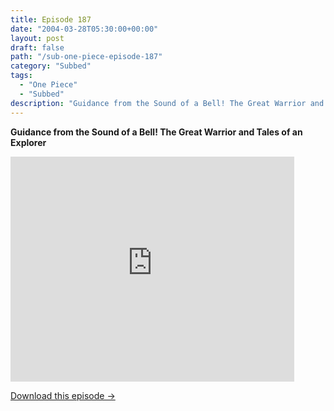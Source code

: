 ```yaml
---
title: Episode 187
date: "2004-03-28T05:30:00+00:00"
layout: post
draft: false
path: "/sub-one-piece-episode-187"
category: "Subbed"
tags:
  - "One Piece"
  - "Subbed"
description: "Guidance from the Sound of a Bell! The Great Warrior and Tales of an Explorer"
---
```


**Guidance from the Sound of a Bell! The Great Warrior and Tales of an Explorer**

<iframe width="640" height="360" src="https://www.rapidvideo.com/e/FXQGJ5PNUP" frameborder="0" marginwidth=0 marginheight=0 scrolling=no allowfullscreen style="max-width:90%;"></iframe>

<a href="http://ouo.io/qs/eCodkFEQ?s=https://www.rapidvideo.com/d/FXQGJ5PNUP" class="styled_a">Download this episode →</a>

